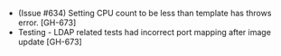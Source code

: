 * (Issue #634) Setting CPU count to be less than template has throws error. [GH-673]
* Testing - LDAP related tests had incorrect port mapping after image update [GH-673]
